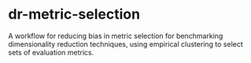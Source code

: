 # dr-metric-selection
A workflow for reducing bias in metric selection for benchmarking dimensionality reduction techniques, using empirical clustering to select sets of evaluation metrics.
